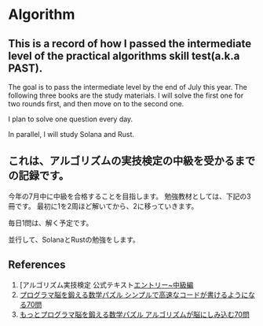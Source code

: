 # Algorithm

## This is a record of how I passed the intermediate level of the practical algorithms skill test(a.k.a PAST).

The goal is to pass the intermediate level by the end of July this year.
The following three books are the study materials.
I will solve the first one for two rounds first, and then move on to the second one.

I plan to solve one question every day.

In parallel, I will study Solana and Rust.


## これは、アルゴリズムの実技検定の中級を受かるまでの記録です。

今年の7月中に中級を合格することを目指します。
勉強教材としては、下記の3冊です。
最初に1を2周ほど解いてから、2に移っていきます。

毎日1問は、解く予定です。

並行して、SolanaとRustの勉強をします。

## References

1. [アルゴリズム実技検定 公式テキスト[エントリー~中級編](https://amzn.to/3H3xwjb)
2. [プログラマ脳を鍛える数学パズル シンプルで高速なコードが書けるようになる70問](https://amzn.to/3xxjMtC)
3. [もっとプログラマ脳を鍛える数学パズル アルゴリズムが脳にしみ込む70問 ](https://amzn.to/3xyCSQa)
